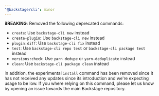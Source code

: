 ```yaml
---
'@backstage/cli': minor
---
```


**BREAKING**: Removed the following deprecated commands:

- `create`: Use `backstage-cli new` instead
- `create-plugin`: Use `backstage-cli new` instead
- `plugin:diff`: Use `backstage-cli fix` instead
- `test`: Use `backstage-cli repo test` or `backstage-cli package test` instead
- `versions:check`: Use `yarn dedupe` or `yarn-deduplicate` instead
- `clean`: Use `backstage-cli package clean` instead

In addition, the experimental `install` command has been removed since it has not received any updates since its introduction and we're expecting usage to be low. If you where relying on this command, please let us know by opening an issue towards the main Backstage repository.
